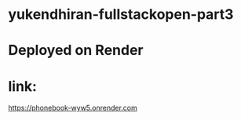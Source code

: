 # yukendhiran-fullstackopen-part3

# Deployed on Render 
# link:

https://phonebook-wyw5.onrender.com
